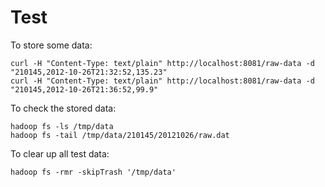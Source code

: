 
# Test

To store some data:

    curl -H "Content-Type: text/plain" http://localhost:8081/raw-data -d "210145,2012-10-26T21:32:52,135.23"
    curl -H "Content-Type: text/plain" http://localhost:8081/raw-data -d "210145,2012-10-26T21:36:52,99.9"
    
To check the stored data:
    
    hadoop fs -ls /tmp/data
    hadoop fs -tail /tmp/data/210145/20121026/raw.dat

To clear up all test data:

    hadoop fs -rmr -skipTrash '/tmp/data'